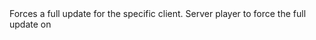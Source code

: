 <function name="ForceFullUpdate" parent="pvs" type="libraryfunc">
	<description>
		Forces a full update for the specific client.
		<added version="0.7"></added>
	</description>
	<realm>Server</realm>
	<args>
		<arg name="ply" type="Player">player to force the full update on</arg>
	</args>
</function>